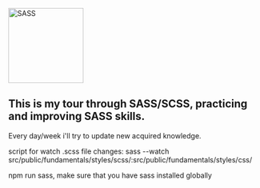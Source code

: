 <a href="https://sass-lang.com/documentation" target="_blank"><img src="https://cdn.jsdelivr.net/gh/devicons/devicon/icons/sass/sass-original.svg" width="150" height="150" title="SASS" /></a>

<h2>This is my tour through SASS/SCSS, practicing and improving SASS skills.</h2>

Every day/week i'll try to update new acquired knowledge.

script for watch .scss file changes: sass --watch src/public/fundamentals/styles/scss/:src/public/fundamentals/styles/css/

npm run sass,
make sure that you have sass installed globally

